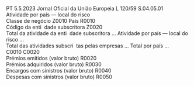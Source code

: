 PT  5.5.2023 Jornal Oficial da União Europeia L 120/59
 S.04.05.01  
Atividade por país — local do risco  
Classe de negócio  Z0010  País  R0010  
Código da enti ­
dade subscritora  Z0020  
Total da atividade da enti ­
dade subscritora  …  Atividade por país — local do risco  …  
Total das atividades subscri ­
tas pelas empresas  …  Total por país  …  
C0010  C0020  
Prémios emitidos (valor bruto)  R0020  
Prémios adquiridos (valor bruto)  R0030  
Encargos com sinistros (valor 
bruto)  R0040  
Despesas com sinistros (valor 
bruto)  R0050